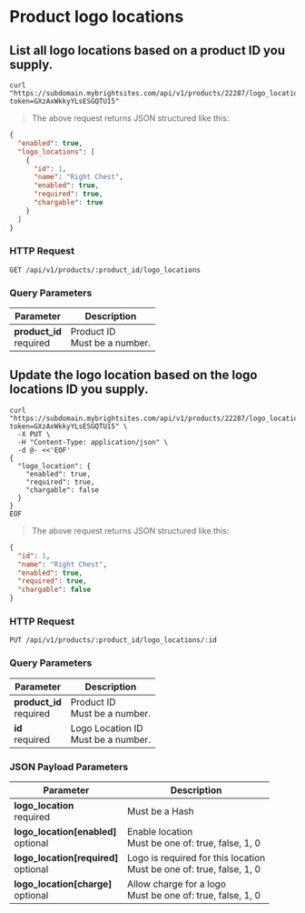 #  Product logo locations

## List all logo locations based on a product ID you supply.

```shell
curl "https://subdomain.mybrightsites.com/api/v1/products/22287/logo_locations?token=GXzAxWkkyYLsESGQTU15"
```

> The above request returns JSON structured like this:

```json
{
  "enabled": true,
  "logo_locations": [
    {
      "id": 1,
      "name": "Right Chest",
      "enabled": true,
      "required": true,
      "chargable": true
    }
  ]
}
```

### HTTP Request

`GET /api/v1/products/:product_id/logo_locations`

### Query Parameters

Parameter | Description
--------- | -----------
<div><strong>product_id </strong></div><div> required </div> | <div>Product ID</div><div> Must be a number. </div>


## Update the logo location based on the logo locations ID you supply.

```shell
curl "https://subdomain.mybrightsites.com/api/v1/products/22287/logo_locations/1?token=GXzAxWkkyYLsESGQTU15" \
  -X PUT \
  -H "Content-Type: application/json" \
  -d @- <<'EOF'
{
  "logo_location": {
    "enabled": true,
    "required": true,
    "chargable": false
  }
}
EOF
```

> The above request returns JSON structured like this:

```json
{
  "id": 1,
  "name": "Right Chest",
  "enabled": true,
  "required": true,
  "chargable": false
}
```

### HTTP Request

`PUT /api/v1/products/:product_id/logo_locations/:id`

### Query Parameters

Parameter | Description
--------- | -----------
<div><strong>product_id </strong></div><div> required </div> | <div>Product ID</div><div> Must be a number. </div>
<div><strong>id </strong></div><div> required </div> | <div>Logo Location ID</div><div> Must be a number. </div>


### JSON Payload Parameters

Parameter | Description
--------- | -----------
<div><strong>logo_location </strong></div><div> required </div> | <div> Must be a Hash </div>
<div><strong>logo_location[enabled] </strong></div><div> optional </div> | <div>Enable location</div><div> Must be one of: true, false, 1, 0 </div>
<div><strong>logo_location[required] </strong></div><div> optional </div> | <div>Logo is required for this location</div><div> Must be one of: true, false, 1, 0 </div>
<div><strong>logo_location[charge] </strong></div><div> optional </div> | <div>Allow charge for a logo</div><div> Must be one of: true, false, 1, 0 </div>


